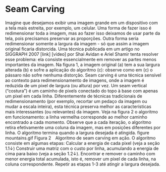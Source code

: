 # Seam Carving
Imagine que desejamos exibir uma imagem grande em um dispositivo com a tela mais estreita, por exemplo, um celular. Uma forma de fazer isso é redimensionar toda a imagem, mas ao fazer isso deixamos de usar parte da tela, pois precisamos preservar as proporções. Outra forma seria redimensionar somente a largura da imagem - só que assim a imagem original ficaria distorcida.
Uma técnica publicada em um artigo no SIGGRAPH 2007 [link] [vídeo] por Shai Avidan e Ariel Shamir tenta resolver esse problema: ela consiste essencialmente em remover as partes menos importantes da imagem. Na figura 1, a imagem original (a) tem a sua largura alterada (b) e sofre a aplicação do algoritmo (c): observe como em (c) o pássaro não sofre nenhuma distorção.
Seam carving é uma técnica sensível ao contexto para redimensionamento de imagens, onde a imagem é reduzida de um pixel de largura (ou altura) por vez. Um seam vertical (“costura”) é um caminho de pixels conectado do topo à base com apenas um pixel em cada linha. Diferentemente de técnicas tradicionais de redimensionamento (por exemplo, recortar um pedaço da imagem ou mudar a escala inteira), esta técnica preserva melhor as características mais interessantes (ou relevantes) da imagem.
Veja na figura 2 o algoritmo em funcionamento: a linha vermelha corresponde ao melhor caminho encontrado a cada momento. Observe que a cada iteração, o algoritmo retira efetivamente uma coluna da imagem, mas em posições diferentes por linha. O algoritmo termina quando a largura desejada é atingida.
figure mountains.gif
Figura 2 Algoritmo de seam carving em ação.
O algoritmo consiste em algumas etapas:
Calcular a energia de cada pixel (veja a seção 1.1↓)
Construir uma matriz com o custo por linha, acumulando a energia de cima para baixo (veja a seção 1.2↓).
Encontrar e remover o caminho com menor energia total acumulada, isto é, remover um pixel de cada linha, na coluna correspondente.
Repetir as etapas 1-3 até atingir a largura desejada.
